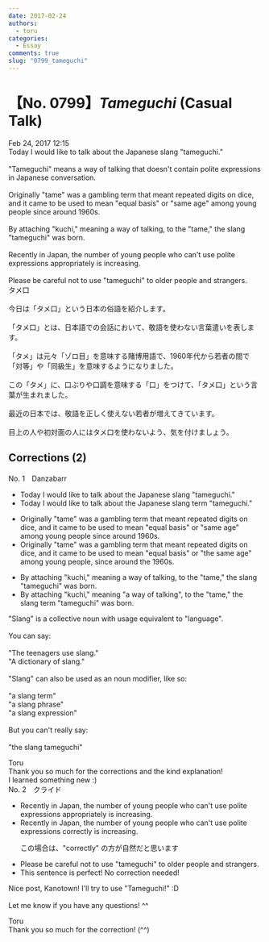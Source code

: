```yaml
---
date: 2017-02-24
authors:
  - toru
categories:
  - Essay
comments: true
slug: "0799_tameguchi"
---
```


# 【No. 0799】<strong><em>Tameguchi</strong></em> (Casual Talk)
<div class="date">Feb 24, 2017 12:15</div>
<div id="post"><div id="body_show_ori">
Today I would like to talk about the Japanese slang "tameguchi."<br/><br/>"Tameguchi" means a way of talking that doesn't contain polite expressions in Japanese conversation.<br/><br/>Originally "tame" was a gambling term that meant repeated digits on dice, and it came to be used to mean "equal basis" or "same age" among young people since around 1960s.<br/><br/>By attaching "kuchi," meaning a way of talking, to the "tame," the slang "tameguchi" was born. <br/><br/>Recently in Japan, the number of young people who can't use polite expressions appropriately is increasing.<br/><br/>Please be careful not to use "tameguchi" to older people and strangers.
</div></div>

<!-- more -->

<div id="post_ja"><div id="body_show_mo">
タメ口<br/><br/>今日は「タメ口」という日本の俗語を紹介します。<br/><br/>「タメ口」とは、日本語での会話において、敬語を使わない言葉遣いを表します。<br/><br/>「タメ」は元々「ゾロ目」を意味する賭博用語で、1960年代から若者の間で「対等」や「同級生」を意味するようになりました。<br/><br/>この「タメ」に、口ぶりや口調を意味する「口」をつけて、「タメ口」という言葉が生まれました。<br/><br/>最近の日本では、敬語を正しく使えない若者が増えてきています。<br/><br/>目上の人や初対面の人にはタメ口を使わないよう、気を付けましょう。
</div></div>

## Corrections (2)
<div id="block"><div class="first_name"> No. 1　<span class="just_name">Danzabarr</span></div><div id="block2">
<ul class="correction_field">
<li class="incorrect">Today I would like to talk about the Japanese slang "tameguchi."</li>
<li class="corrected correct">
Today I would like to talk about the Japanese slang <span class="f_blue">term </span>"tameguchi."
</li>
</ul>
<ul class="correction_field">
<li class="incorrect">Originally "tame" was a gambling term that meant repeated digits on dice, and it came to be used to mean "equal basis" or "same age" among young people since around 1960s.</li>
<li class="corrected correct">
Originally "tame" was a gambling term that meant repeated digits on dice, and it came to be used to mean "equal basis" or "<span class="f_blue">the </span>same age" among young people, since around <span class="f_blue">the </span>1960s.
</li>
</ul>
<ul class="correction_field">
<li class="incorrect">By attaching "kuchi," meaning a way of talking, to the "tame," the slang "tameguchi" was born.</li>
<li class="corrected correct">
By attaching "kuchi," meaning "a way of talking", to the "tame," the slang <span class="f_blue">term</span> "tameguchi" was born.
</li>
</ul>
<p class="comment_small">
 "Slang" is a collective noun with usage equivalent to "language".
 <br/>
 <br/>
 You can say:
 <br/>
 <br/>
 "The teenagers use slang."
 <br/>
 "A dictionary of slang."
 <br/>
 <br/>
 "Slang" can also be used as an noun modifier, like so:
 <br/>
 <br/>
 "a slang term"
 <br/>
 "a slang phrase"
 <br/>
 "a slang expression"
 <br/>
 <br/>
 But you can't really say:
 <br/>
 <br/>
 "the slang tameguchi"
</p>

</div><div class="name"><span class="just_name">Toru</span><br>
Thank you so much for the corrections and the kind explanation!<br/>I learned something new :)
</div>
</div>
<div id="block"><div class="first_name"> No. 2　<span class="just_name">クライド</span></div><div id="block2">
<ul class="correction_field">
<li class="incorrect">Recently in Japan, the number of young people who can't use polite expressions appropriately is increasing.</li>
<li class="corrected correct">
Recently in Japan, the number of young people who can't use polite expressions <span class="f_bold">correctly</span> is increasing.
<p class="correction_comment">この場合は、"correctly" の方が自然だと思います</p>
</li>
</ul>
<ul class="correction_field">
<li class="incorrect">Please be careful not to use "tameguchi" to older people and strangers.</li>
<li class="corrected perfect">This sentence is perfect! No correction needed!</li>
</ul>
<p class="comment_small">
 Nice post, Kanotown! I'll try to use "Tameguchi!" :D
 <br/>
 <br/>
 Let me know if you have any questions! ^^
</p>

</div><div class="name"><span class="just_name">Toru</span><br>
Thank you so much for the correction! (^^)
</div>
</div>

